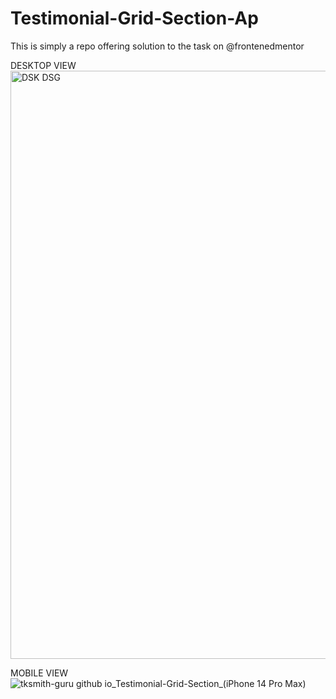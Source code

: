 # Testimonial-Grid-Section-Ap
This is simply a repo offering solution to the task on @frontenedmentor

DESKTOP VIEW
<img width="941" alt="DSK DSG" src="https://github.com/user-attachments/assets/d84a8321-8125-446e-8ceb-33efff56131a">

MOBILE VIEW
![tksmith-guru github io_Testimonial-Grid-Section_(iPhone 14 Pro Max)](https://github.com/user-attachments/assets/31b0b463-4f28-45a0-bb4d-76f4d8b7eb4b)


